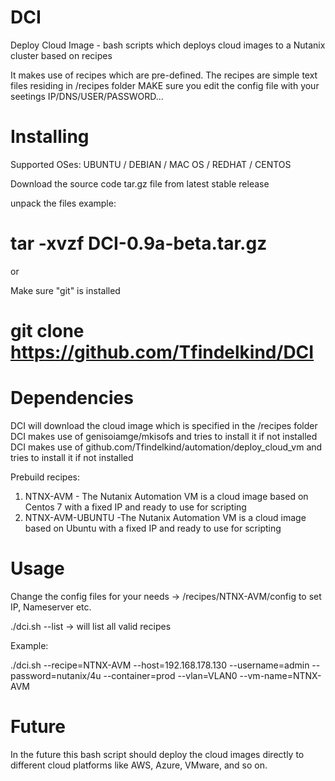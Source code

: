 # DCI
Deploy Cloud Image - bash scripts which deploys cloud images to a Nutanix cluster based on recipes 

It makes use of recipes which are pre-defined. The recipes are simple text files residing in /recipes folder
MAKE sure you edit the config file with your seetings IP/DNS/USER/PASSWORD...

# Installing

Supported OSes:  UBUNTU / DEBIAN / MAC OS / REDHAT / CENTOS

Download the source code tar.gz file from latest stable release 

unpack the files example:

# tar -xvzf DCI-0.9a-beta.tar.gz

or

Make sure "git" is installed 

# git clone https://github.com/Tfindelkind/DCI

# Dependencies

DCI will download the cloud image which is specified in the /recipes folder
DCI makes use of genisoiamge/mkisofs and tries to install it if not installed
DCI makes use of github.com/Tfindelkind/automation/deploy_cloud_vm and tries to install it if not installed

Prebuild recipes:

1. NTNX-AVM - The Nutanix Automation VM is a cloud image based on Centos 7 with a fixed IP and ready to use for scripting 
2. NTNX-AVM-UBUNTU -The Nutanix Automation VM is a cloud image based on Ubuntu with a fixed IP and ready to use for scripting 

# Usage

Change the config files for your needs ->  /recipes/NTNX-AVM/config to set IP, Nameserver etc.

./dci.sh --list        -> will list all valid recipes

Example:

./dci.sh --recipe=NTNX-AVM --host=192.168.178.130 --username=admin --password=nutanix/4u --container=prod --vlan=VLAN0 --vm-name=NTNX-AVM


# Future
In the future this bash script should deploy the cloud images directly to different cloud platforms like AWS, Azure, VMware, and so on.
